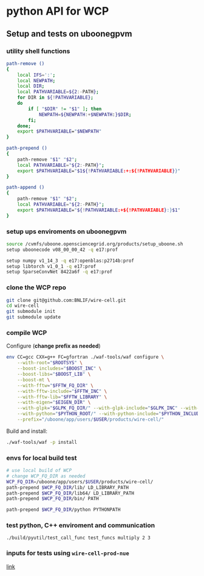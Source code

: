 # python API for WCP

## Setup and tests on uboonegpvm

### utility shell functions

```bash
path-remove ()
{
    local IFS=':';
    local NEWPATH;
    local DIR;
    local PATHVARIABLE=${2:-PATH};
    for DIR in ${!PATHVARIABLE};
    do  
        if [ "$DIR" != "$1" ]; then
            NEWPATH=${NEWPATH:+$NEWPATH:}$DIR;
        fi;
    done;
    export $PATHVARIABLE="$NEWPATH"
}

path-prepend ()
{
    path-remove "$1" "$2";
    local PATHVARIABLE="${2:-PATH}";
    export $PATHVARIABLE="$1${!PATHVARIABLE:+:${!PATHVARIABLE}}"
}

path-append ()
{
    path-remove "$1" "$2";
    local PATHVARIABLE="${2:-PATH}";
    export $PATHVARIABLE="${!PATHVARIABLE:+${!PATHVARIABLE}:}$1"
}
```

### setup ups enviroments on uboonegpvm

```bash
source /cvmfs/uboone.opensciencegrid.org/products/setup_uboone.sh
setup uboonecode v08_00_00_42 -q e17:prof

setup numpy v1_14_3 -q e17:openblas:p2714b:prof
setup libtorch v1_0_1 -q e17:prof
setup SparseConvNet 8422a6f -q e17:prof
```

### clone the WCP repo

```bash
git clone git@github.com:BNLIF/wire-cell.git
cd wire-cell
git submodule init
git submodule update
```

### compile WCP

Configure (**change prefix as needed**)
```bash
env CC=gcc CXX=g++ FC=gfortran ./waf-tools/waf configure \
    --with-root="$ROOTSYS" \
    --boost-includes="$BOOST_INC" \
    --boost-libs="$BOOST_LIB" \
    --boost-mt \
    --with-fftw="$FFTW_FQ_DIR" \
    --with-fftw-include="$FFTW_INC" \
    --with-fftw-lib="$FFTW_LIBRARY" \
    --with-eigen="$EIGEN_DIR" \
    --with-glpk="$GLPK_FQ_DIR/" --with-glpk-include="$GLPK_INC" --with-glpk-lib="$GLPK_LIB" \
    --with-python="$PYTHON_ROOT/" --with-python-include="$PYTHON_INCLUDE" --with-python-lib="$PYTHON_LIB" \
    --prefix="/uboone/app/users/$USER/products/wire-cell/"
```
Build and install:
```bash
./waf-tools/waf -p install
```

### envs for local build test

```bash
# use local build of WCP
# change WCP_FQ_DIR as needed
WCP_FQ_DIR=/uboone/app/users/$USER/products/wire-cell/
path-prepend $WCP_FQ_DIR/lib/ LD_LIBRARY_PATH
path-prepend $WCP_FQ_DIR/lib64/ LD_LIBRARY_PATH
path-prepend $WCP_FQ_DIR/bin/ PATH

path-prepend $WCP_FQ_DIR/python PYTHONPATH
```
### test python, C++ enviroment and communication
```
./build/pyutil/test_call_func test_funcs multiply 2 3
```

### inputs for tests using `wire-cell-prod-nue`

[link](https://www.phy.bnl.gov/~yuhw/nue-cc-production/nue-dl-test/)




